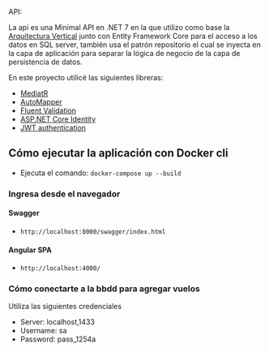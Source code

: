 API:

La api es una Minimal API en .NET 7 en la que utilizo como base la [Arquitectura Vertical](https://jimmybogard.com/vertical-slice-architecture/) junto con Entity Framework Core para el acceso a los datos en SQL server, también usa el patrón repositorio el cual se inyecta en la capa de aplicación para separar la lógica de negocio de la capa de persistencia de datos.


En este proyecto utilicé las siguientes libreras:

- [MediatR](https://www.nuget.org/packages/MediatR)
- [AutoMapper](https://www.nuget.org/packages/AutoMapper)
- [Fluent Validation](https://www.nuget.org/packages/FluentValidation)
- [ASP.NET Core Identity](https://www.nuget.org/packages/Microsoft.AspNetCore.Identity.EntityFrameworkCore/8.0.0-preview.3.23177.8)
- [JWT authentication](https://www.nuget.org/packages/Microsoft.AspNetCore.Authentication.JwtBearer)

## Cómo ejecutar la aplicación con Docker cli

- Ejecuta el comando: `docker-compose up --build`

### Ingresa desde el navegador

#### Swagger

- `http://localhost:8000/swagger/index.html`

#### Angular SPA

- `http://localhost:4000/`

### Cómo conectarte a la bbdd para agregar vuelos

Utiliza las siguientes credenciales
- Server: localhost,1433
- Username: sa
- Password: pass_1254a
